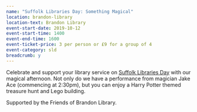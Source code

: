 ```yaml
---
name: "Suffolk Libraries Day: Something Magical"
location: brandon-library
location-text: Brandon Library
event-start-date: 2019-10-12
event-start-time: 1400
event-end-time: 1600
event-ticket-price: 3 per person or £9 for a group of 4
event-category: sld
breadcrumb: y
---
```


Celebrate and support your library service on [Suffolk Libraries Day](/suffolk-libraries-day/) with our magical afternoon. Not only do we have a performance from magician Jake Ace (commencing at 2:30pm), but you can enjoy a Harry Potter themed treasure hunt and Lego building.

Supported by the Friends of Brandon Library.
